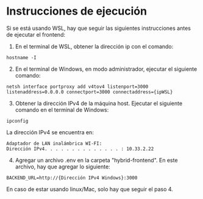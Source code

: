 # Instrucciones de ejecución

Si se está usando WSL, hay que seguir las siguientes instrucciones antes de ejecutar el frontend:

1. En el terminal de WSL, obtener la dirección ip con el comando:
```
hostname -I
```

2. En el terminal de Windows, en modo administrador, ejecutar el siguiente comando:
```
netsh interface portproxy add v4tov4 listenport=3000 listenaddress=0.0.0.0 connectport=3000 connectaddress={ipWSL}
```

3. Obtener la dirección IPv4 de la máquina host. Ejecutar el siguiente comando en el terminal de Windows:
```
ipconfig
```
La dirección IPv4 se encuentra en:
```
Adaptador de LAN inalámbrica WI-FI:
Dirección IPv4. . . . . . . . . . . . . . : 10.33.2.22
```

4. Agregar un archivo .env en la carpeta "hybrid-frontend". En este archivo, hay que agregar lo siguiente:
```
BACKEND_URL=http://{Dirección IPv4 Windows}:3000
```


En caso de estar usando linux/Mac, solo hay que seguir el paso 4. 